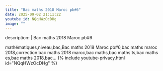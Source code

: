 ```yaml
---
title: "Bac maths 2018 Maroc pb#6"
date: 2025-09-02 21:11:22 
youtube_id: NQqHWzOcDHg
image: ""
---
```

description: |
  Bac maths 2018 Maroc pb#6
  
  
  
  mathématiques,niveau,bac,Bac maths 2018 Maroc pb#6,bac maths maroc 2018,correction bac maths 2018 maroc,bac maths,bac maths ts,bac maths es,bac maths 2018,bac...
{% include youtube-privacy.html id="NQqHWzOcDHg" %}
